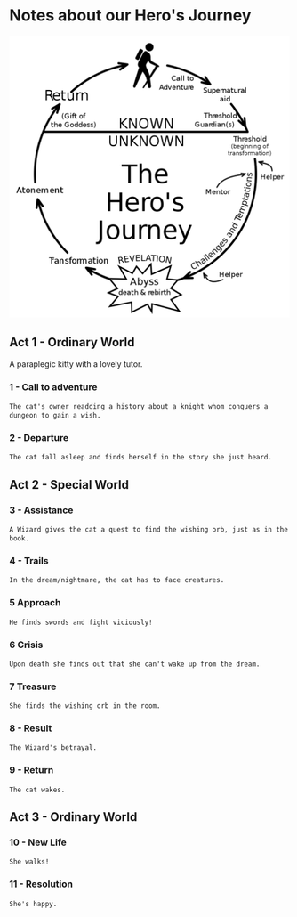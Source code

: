 # Notes about our Hero's Journey

![HerosJourney](Hero's_Journey.png)

## Act 1 - Ordinary World

A paraplegic kitty with a lovely tutor.

### 1 - Call to adventure
	The cat's owner readding a history about a knight whom conquers a dungeon to gain a wish.
### 2 - Departure
	The cat fall asleep and finds herself in the story she just heard.

## Act 2 - Special World

### 3 - Assistance
	A Wizard gives the cat a quest to find the wishing orb, just as in the book.
### 4 - Trails
	In the dream/nightmare, the cat has to face creatures.
### 5 Approach
	He finds swords and fight viciously!
### 6 Crisis
	Upon death she finds out that she can't wake up from the dream.
### 7 Treasure
	She finds the wishing orb in the room.
### 8 - Result
	The Wizard's betrayal.
### 9 - Return
	The cat wakes.

## Act 3 - Ordinary World

### 10 - New Life
	She walks!
### 11 - Resolution
	She's happy.
